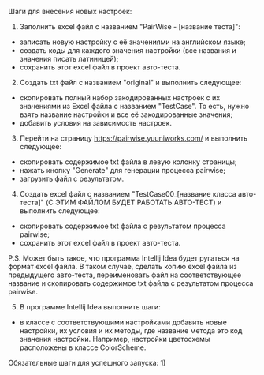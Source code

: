 Шаги для внесения новых настроек:
1) Заполнить excel файл с названием "PairWise - [название теста]":
- записать новую настройку с её значениями на английском языке;
- создать коды для каждого значения настройки (все названия и значения писать латиницей);
- сохранить этот excel файл в проект авто-теста.

2) Создать txt файл с названием "original" и выполнить следующее:
* скопировать полный набор закодированных настроек с их значениями из Excel файла с названием "TestCase". То есть, нужно взять название настройки и все её закодированные значения;
* добавить условия на зависимость настроек.

3) Перейти на страницу https://pairwise.yuuniworks.com/ и выполнить следующее:
- скопировать содержимое txt файла в левую колонку страницы;
- нажать кнопку "Generate" для генерации процесса pairwise;
- загрузить файл с результатом.

4) Создать excel файл с названием "TestCase00_[название класса авто-теста]" (С ЭТИМ ФАЙЛОМ БУДЕТ РАБОТАТЬ АВТО-ТЕСТ) и выполнить следующее:
* скопировать содержимое txt файла с результатом процесса pairwise;
* сохранить этот excel файл в проект авто-теста.

P.S. Может быть такое, что программа Intellij Idea будет ругаться на формат excel файла. В таком случае, сделать копию excel файла из предыдущего авто-теста, переименовать файл на соответствующее название и скопировать содержимое txt файла с результатом процесса pairwise.  

5) В программе Intellij Idea выполнить шаги:
- в классе с соответствующими настройками добавить новые настройки, их условия и их методы, где название метода это код значения настройки. Например, настройки цветосхемы расположены в классе ColorScheme.



Обязательные шаги для успешного запуска:
1) 